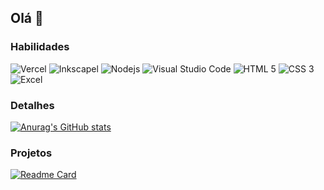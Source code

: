 ## Olá 👋

### Habilidades

![Vercel](https://img.shields.io/badge/Vercel-000000?style=for-the-badge&logo=vercel&logoColor=white)
![Inkscapel](https://img.shields.io/badge/Inkscape-000000?style=for-the-badge&logo=Inkscape&logoColor=white)
![Nodejs](https://img.shields.io/badge/Node%20js-339933?style=for-the-badge&logo=nodedotjs&logoColor=white)
![Visual Studio Code](https://img.shields.io/badge/Visual_Studio_Code-0078D4?style=for-the-badge&logo=visual%20studio%20code&logoColor=white)
![HTML 5](https://img.shields.io/badge/HTML5-E34F26?style=for-the-badge&logo=html5&logoColor=white)
![CSS 3](https://img.shields.io/badge/CSS3-1572B6?style=for-the-badge&logo=css3&logoColor=white)
![Excel](https://img.shields.io/badge/Microsoft_Excel-217346?style=for-the-badge&logo=microsoft-excel&logoColor=white)

### Detalhes

[![Anurag's GitHub stats](https://github-readme-stats.vercel.app/api?username=asousaadev&show_icons=true&theme=dark)](https://github.com/anuraghazra/github-readme-stats)

### Projetos

[![Readme Card](https://github-readme-stats.vercel.app/api/pin/?username=asousaadev&repo=asousaadev&show_icons=true&theme=dark)](https://github.com/anuraghazra/github-readme-stats)
